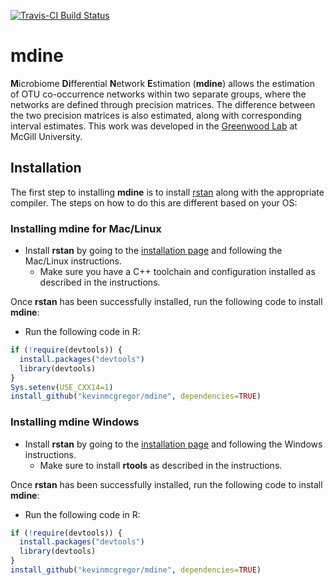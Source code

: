 [![Travis-CI Build Status](https://travis-ci.com/kevinmcgregor/mdine.svg?branch=master)](https://travis-ci.com/kevinmcgregor/mdine)

# mdine
**M**icrobiome **Di**fferential **N**etwork **E**stimation (**mdine**) allows the estimation of OTU co-occurrence networks within two separate groups, where the networks are defined through precision matrices.  The difference between the two precision matrices is also estimated, along with corresponding interval estimates.  This work was developed in the [Greenwood Lab](https://www.mcgill.ca/statisticalgenetics/) at McGill University.

## Installation
The first step to installing **mdine** is to install [rstan](http://mc-stan.org/users/interfaces/rstan) along with the appropriate compiler.  The steps on how to do this are different based on your OS:

### Installing **mdine** for Mac/Linux
* Install **rstan** by going to the [installation page](https://github.com/stan-dev/rstan/wiki/RStan-Getting-Started) and following the Mac/Linux instructions.
  * Make sure you have a C++ toolchain and configuration installed as described in the instructions.

Once **rstan** has been successfully installed, run the following code to install **mdine**:
* Run the following code in R:
```r
if (!require(devtools)) {
  install.packages("devtools")
  library(devtools)
}
Sys.setenv(USE_CXX14=1)
install_github("kevinmcgregor/mdine", dependencies=TRUE)
```


### Installing **mdine** Windows
* Install **rstan** by going to the [installation page](https://github.com/stan-dev/rstan/wiki/RStan-Getting-Started) and following the Windows instructions.
  * Make sure to install **rtools** as described in the instructions.

Once **rstan** has been successfully installed, run the following code to install **mdine**:
* Run the following code in R:
```r
if (!require(devtools)) {
  install.packages("devtools")
  library(devtools)
}
install_github("kevinmcgregor/mdine", dependencies=TRUE)
```
